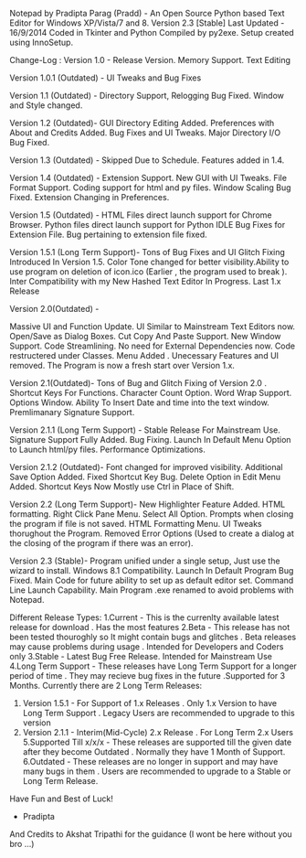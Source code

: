 

Notepad by Pradipta Parag (Pradd) - An Open Source Python based Text Editor for Windows XP/Vista/7 and 8.
Version 2.3 [Stable]
Last Updated - 16/9/2014
Coded in Tkinter and Python
Compiled by py2exe. Setup created using InnoSetup.



Change-Log :
Version 1.0 -
Release Version. Memory Support. Text Editing

Version 1.0.1 (Outdated) -
UI Tweaks and Bug Fixes

Version 1.1 (Outdated) -
Directory Support, Relogging Bug Fixed. Window and Style changed.

Version 1.2 (Outdated)-
GUI Directory Editing Added. Preferences with About and Credits Added. Bug Fixes and UI Tweaks. Major Directory I/O Bug Fixed.

Version 1.3 (Outdated) -
Skipped Due to Schedule. Features added in 1.4.

Version 1.4 (Outdated) -
Extension Support. New GUI with UI Tweaks. File Format Support. Coding  support for html and py files. Window Scaling Bug Fixed. Extension Changing in Preferences.

Version 1.5 (Outdated) -
 HTML Files direct launch support for Chrome Browser. Python files direct launch support for Python IDLE  Bug Fixes for Extension File. Bug pertaining to extension file fixed.

Version 1.5.1 (Long Term Support)-
Tons of Bug Fixes and UI Glitch Fixing Introduced In Version 1.5. Color Tone changed for better visibility.Ability to use program on deletion of icon.ico (Earlier , the program used to break ). Inter Compatibility with my New Hashed Text Editor In Progress. Last 1.x Release

Version 2.0(Outdated) -

Massive UI and Function Update. UI Similar to Mainstream Text Editors now. Open/Save as Dialog Boxes. Cut Copy And Paste Support. New Window Support.
Code Streamlining. No need for External Dependencies now. Code restructered under Classes. Menu Added . Unecessary Features and UI removed. The Program is now a fresh start over Version 1.x.

Version 2.1(Outdated)-
Tons of Bug and Glitch Fixing of Version 2.0 . Shortcut Keys For Functions. Character Count Option. Word Wrap Support. Options Window. Ability To Insert Date and time into the text window. Premlimanary Signature Support.

Version 2.1.1 (Long Term Support) -
Stable Release For Mainstream Use. Signature Support Fully Added.  Bug Fixing. Launch In Default Menu Option to Launch html/py files. Performance Optimizations.

Version 2.1.2 (Outdated)-
Font changed for improved visibility. Additional Save Option Added. Fixed Shortcut Key Bug. Delete Option in Edit Menu Added. Shortcut Keys Now Mostly use Ctrl in Place of Shift.

Version 2.2 (Long Term Support)-
New Highlighter Feature Added. HTML formatting. Right Click Pane Menu. Select All Option. Prompts when closing the program if file is not saved. HTML Formatting Menu. UI Tweaks thorughout the Program. Removed Error Options (Used to create a dialog at the closing of the program if there was an error).

Version 2.3 (Stable)-
Program unified under a single setup, Just use the wizard to install. Windows 8.1 Compatibility. Launch In Default Program Bug Fixed. Main Code for future ability to set up as default editor set. Command Line Launch Capability. Main Program .exe renamed to avoid problems with Notepad.

Different Release Types:
1.Current - This is the currenlty available latest release for download . Has the most features
2.Beta - This release has not been tested thouroghly so It might contain bugs and glitches . Beta releases may cause problems during usage . Intended for Developers and Coders only
3.Stable - Latest Bug Free Release. Intended for Mainstream Use
4.Long Term Support - These releases have Long Term Support for a longer period of time . They may recieve bug fixes in the future .Supported for 3 Months.
Currently there are 2 Long Term Releases:
1. Version 1.5.1 - For Support of 1.x Releases . Only 1.x Version to have Long Term Support . Legacy Users are recommended to upgrade to this version
2. Version 2.1.1 - Interim(Mid-Cycle) 2.x Release . For Long Term 2.x Users
5.Supported Till x/x/x - These releases are supported till the given date after they become Outdated . Normally they have 1 Month of Support.
6.Outdated - These releases are no longer in support and may have many bugs in them . Users are recommended to upgrade to a Stable or Long Term Release.


Have Fun and Best of Luck!
- Pradipta

And Credits to Akshat Tripathi for the guidance  (I wont be here without you bro ...)
